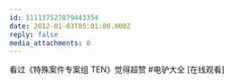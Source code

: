 ```yaml
---
id: 111137527879443354
date: 2012-01-03T05:01:00.000Z
reply: false
media_attachments: 0
---
```


看过《特殊案件专案组 TEN》觉得超赞 #电驴大全 [在线观看] ​​​​

